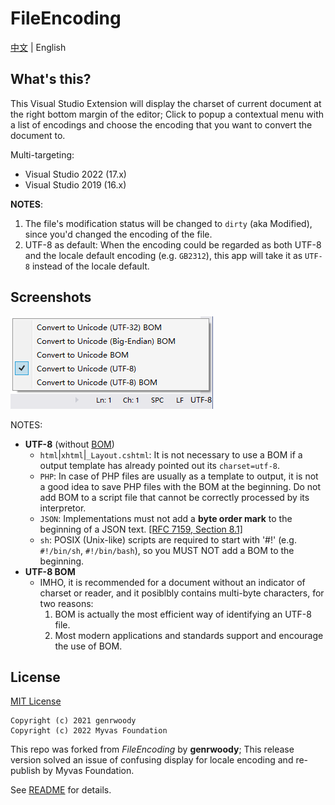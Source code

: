 # FileEncoding

[中文](README.zh.md) | English

## What's this?
This Visual Studio Extension will display the charset of current document at the right bottom margin of the editor; Click to popup a contextual menu with a list of encodings and choose the encoding that you want to convert the document to.

Multi-targeting:
- Visual Studio 2022 (17.x)
- Visual Studio 2019 (16.x)

**NOTES**:
1. The file's modification status will be changed to `dirty` (aka Modified), since you'd changed the encoding of the file.
2. UTF-8 as default: When the encoding could be regarded as both UTF-8 and the locale default encoding (e.g. `GB2312`), this app will take it as `UTF-8` instead of the locale default.

## Screenshots

![Preview](Preview.png "Preview")

NOTES:
- **UTF-8** (without [BOM](https://docs.microsoft.com/en-us/globalization/encoding/byte-order-mark))
    - `html`|`xhtml`|`_Layout.cshtml`: It is not necessary to use a BOM if a output template has already pointed out its `charset=utf-8`.
    - `PHP`: In case of PHP files are usually as a template to output, it is not a good idea to save PHP files with the BOM at the beginning. Do not add BOM to a script file that cannot be correctly processed by its interpretor. 
    - `JSON`: Implementations must not add a **byte order mark** to the beginning of a JSON text. [[RFC 7159, Section 8.1]](https://www.rfc-editor.org/rfc/rfc7159#section-8.1) 
    - `sh`: POSIX (Unix-like) scripts are required to start with '#!' (e.g. `#!/bin/sh`, `#!/bin/bash`), so you MUST NOT add a BOM to the beginning.
- **UTF-8 BOM**
    - IMHO, it is recommended for a document without an indicator of charset or reader, and it posiblbly contains multi-byte characters, for two reasons:
        1. BOM is actually the most efficient way of identifying an UTF-8 file.
        2. Most modern applications and standards support and encourage the use of BOM.
        
## License
[MIT License](LICENSE.txt)  
```
Copyright (c) 2021 genrwoody
Copyright (c) 2022 Myvas Foundation
```  
This repo was forked from _FileEncoding_ by **genrwoody**;  This release version solved an issue of confusing display for locale encoding and re-publish by Myvas Foundation.

See [README](https://github.com/myvas/FileEncoding) for details.
